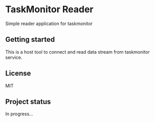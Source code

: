 # TaskMonitor Reader
Simple reader application for taskmonitor

## Getting started
This is a host tool to connect and read data stream from taskmonitor service.

## License
MIT

## Project status
In progress...
